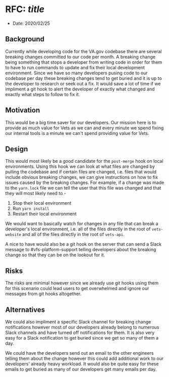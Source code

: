 # RFC: _title_

- Date: 2020/02/25

## Background
Currently while developing code for the VA.gov codebase there are several breaking changes committed to our code per month. A breaking change being something that stops a developer from writing code in order for them to have to run commands to update and fix their local development environment.
Since we have so many developers pusing code to our codebase per day these breaking changes tend to get buried and it is up to the developer to research or seek out a fix.
It would save a lot of time if we impliment a git hook to alert the developer of exactly what changed and exactly what steps to follow to fix it.

## Motivation
This would be a big time saver for our developers. Our mission here is to provide as much value for Vets as we can and every
minute we spend fixing our internal tools is a minute we can't spend providing value for Vets.

## Design
This would most likely be a good candidate for the `post-merge` hook on local environments. Using this hook we can look at
what files are changed by pulling the codebase and if certain files are changed, i.e. files that would include obvious 
breaking changes, we can give instructions on how to fix issues caused by the breaking changes. For example, if a change
was made to the `yarn.lock` file we can tell the user that this file was changed and that they will most likely need to -

1. Stop their local environment
2. Run `yarn install`
3. Restart their local environment

We would want to basically watch for changes in any file that can break a developer's local environment, i.e. all of the files
directly in the root of `vets-website` and all of the files directly in the root of `vets-api`. 

A nice to have would also be a git hook on the server that can send a Slack message to #vfs-platform-support telling developers
about the breaking change so that they can be on the lookout for it.

## Risks
The risks are minimal however since we already use git hooks using them for this scenario could lead users to get overwhelmed
and ignore our messages from git hooks altogether. 

## Alternatives
We could also impliment a specific Slack channel for breaking change notifications however most of our developers already
belong to numerous Slack channels and have turned off notifications for them. It is also very easy for a Slack notification
to get buried since we get so many of them a day.

We could have the developers send out an email to the other engineers telling them about the change however this could add
additional work to our developers' already heavy workload. It would also be quite easy for these emails to get buried as
many of our developers get many emails per day.
